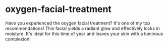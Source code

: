 # oxygen-facial-treatment
Have you experienced the oxygen facial treatment? It's one of my top recommendations! This facial yields a radiant glow and effectively locks in moisture. It's ideal for this time of year and leaves your skin with a luminous complexion!
